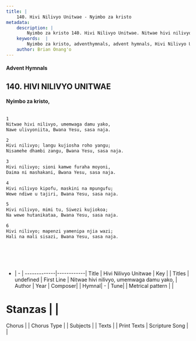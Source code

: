 ```yaml
---
title: |
    140. Hivi Nilivyo Unitwae - Nyimbo za kristo
metadata:
    description: |
        Nyimbo za kristo 140. Hivi Nilivyo Unitwae. Nitwae hivi nilivyo, umemwaga damu yako,  Nawe ulivyoniita, Bwana Yesu, sasa naja.  
    keywords:  |
        Nyimbo za kristo, adventhymnals, advent hymnals, Hivi Nilivyo Unitwae, Nitwae hivi nilivyo, umemwaga damu yako, . 
    author: Brian Onang'o
---
```


#### Advent Hymnals
## 140. HIVI NILIVYO UNITWAE
####  Nyimbo za kristo,

```txt

1
Nitwae hivi nilivyo, umemwaga damu yako, 
Nawe ulivyoniita, Bwana Yesu, sasa naja.

2
Hivi nilivyo; langu kujiosha roho yangu; 
Nisamehe dhambi zangu, Bwana Yesu, sasa naja.

3
Hivi nilivyo; sioni kamwe furaha moyoni, 
Daima ni mashakani, Bwana Yesu, sasa naja.

4
Hivi nilivyo kipofu, maskini na mpungufu; 
Wewe ndiwe u tajiri, Bwana Yesu, sasa naja.

5
Hivi nilivyo, mimi tu, Siwezi kujiokoa; 
Na wewe hutanikataa, Bwana Yesu, sasa naja.

6
Hivi nilivyo; mapenzi yamenipa njia wazi; 
Hali na mali sisazi, Bwana Yesu, sasa naja. 







```

- |   -  |
-------------|------------|
Title | Hivi Nilivyo Unitwae |
Key |  |
Titles | undefined |
First Line | Nitwae hivi nilivyo, umemwaga damu yako,  |
Author | 
Year | 
Composer| |
Hymnal|  - |
Tune|  |
Metrical pattern | |
# Stanzas |  |
Chorus |  |
Chorus Type |  |
Subjects | |
Texts |  |
Print Texts | 
Scripture Song |  |
    
